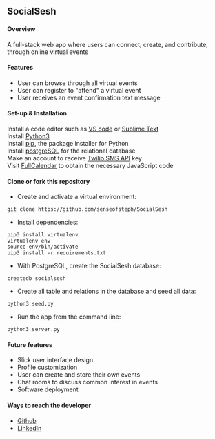 ## SocialSesh

#### Overview

A full-stack web app where users can connect, create, and contribute, through online virtual events

#### Features

- User can browse through all virtual events
- User can register to "attend" a virtual event
- User receives an event confirmation text message

#### Set-up & Installation

Install a code editor such as [VS code](https://code.visualstudio.com/download) or [Sublime Text](https://www.sublimetext.com/)<br>
Install [Python3](https://www.python.org/downloads/mac-osx/)<br>
Install [pip](https://pip.pypa.io/en/stable/installing/), the package installer for Python <br>
Install [postgreSQL](https://www.postgresql.org/) for the relational database <br>
Make an account to receive [Twilio SMS API](https://www.twilio.com/docs/sms/api) key <br>
Visit [FullCalendar](https://fullcalendar.io) to obtain the necessary JavaScript code

#### Clone or fork this repository

- Create and activate a virtual environment:
```shell
git clone https://github.com/senseofsteph/SocialSesh
```

- Install dependencies:
```shell
pip3 install virtualenv
virtualenv env
source env/bin/activate
pip3 install -r requirements.txt
```

- With PostgreSQL, create the SocialSesh database:
```shell
createdb socialsesh
```

- Create all table and relations in the database and seed all data:
```shell
python3 seed.py
```

- Run the app from the command line:
```shell
python3 server.py
```

#### Future features

- Slick user interface design
- Profile customization
- User can create and store their own events
- Chat rooms to discuss common interest in events
- Software deployment

#### Ways to reach the developer

- [Github](https://github.com/senseofsteph)
- [LinkedIn](https://www.linkedin.com/in/senseofsteph/)

